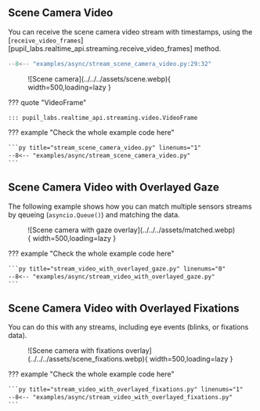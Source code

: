 ## Scene Camera Video

You can receive the scene camera video stream with timestamps, using the [`receive_video_frames`][pupil_labs.realtime_api.streaming.receive_video_frames] method.

```py linenums="0"
--8<-- "examples/async/stream_scene_camera_video.py:29:32"
```

<figure markdown="span">
![Scene camera](../../../assets/scene.webp){ width=500,loading=lazy }
</figure>

??? quote "VideoFrame"

    ::: pupil_labs.realtime_api.streaming.video.VideoFrame

??? example "Check the whole example code here"

    ```py title="stream_scene_camera_video.py" linenums="1"
    --8<-- "examples/async/stream_scene_camera_video.py"
    ```

## Scene Camera Video with Overlayed Gaze

The following example shows how you can match multiple sensors streams by qeueing (`asyncio.Queue()`) and matching the data.

<figure markdown="span">
![Scene camera with gaze overlay](../../../assets/matched.webp){  width=500,loading=lazy }
</figure>

??? example "Check the whole example code here"

    ```py title="stream_video_with_overlayed_gaze.py" linenums="0"
    --8<-- "examples/async/stream_video_with_overlayed_gaze.py"
    ```

## Scene Camera Video with Overlayed Fixations

<!-- badge:product Neon -->
<!-- badge:companion +2.9.0 -->
<!-- badge:version +1.5.0 -->

You can do this with any streams, including eye events (blinks, or fixations data).

<figure markdown="span">
![Scene camera with fixations overlay](../../../assets/scene_fixations.webp){  width=500,loading=lazy }
</figure>

??? example "Check the whole example code here"

    ```py title="stream_video_with_overlayed_fixations.py" linenums="1"
    --8<-- "examples/async/stream_video_with_overlayed_fixations.py"
    ```
